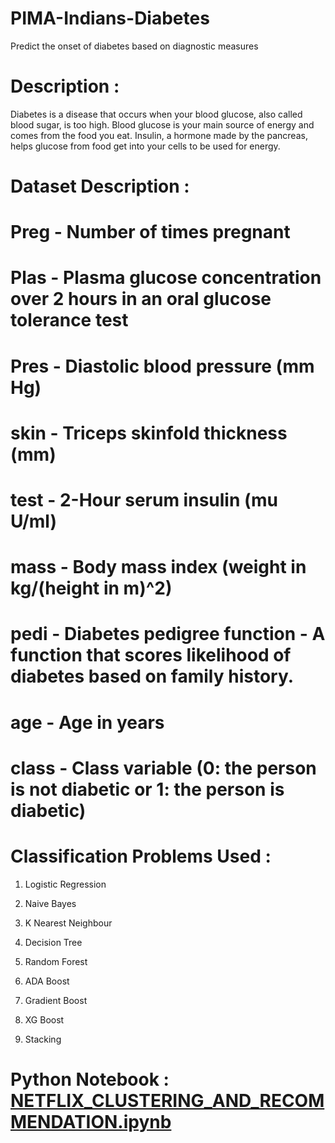 # PIMA-Indians-Diabetes
Predict the onset of diabetes based on diagnostic measures

# Description : 
Diabetes is a disease that occurs when your blood glucose, also called blood sugar, is too high. Blood glucose is your main source of energy and comes from the food you eat. Insulin, a hormone made by the pancreas, helps glucose from food get into your cells to be used for energy.

# Dataset Description : 

# Preg	- Number of times pregnant

# Plas	- Plasma glucose concentration over 2 hours in an oral glucose tolerance test

# Pres	- Diastolic blood pressure (mm Hg)

# skin	- Triceps skinfold thickness (mm)

# test	- 2-Hour serum insulin (mu U/ml)

# mass	- Body mass index (weight in kg/(height in m)^2)

# pedi	- Diabetes pedigree function - A function that scores likelihood of diabetes based on family history.

# age	 - Age in years

# class  - Class variable (0: the person is not diabetic or 1: the person is diabetic)

# Classification Problems Used :

1) Logistic Regression

2) Naive Bayes

3) K Nearest Neighbour

4) Decision Tree

5) Random Forest

6) ADA Boost

7) Gradient Boost

8) XG Boost

9) Stacking

# Python Notebook : <a href='https://github.com/abhisheknagarajan/Netflix-Clustering-Problem/blob/main/NETFLIX%20Clustering%20%26%20Recommendation-Copy1.ipynb'>NETFLIX_CLUSTERING_AND_RECOMMENDATION.ipynb</a></h4>
